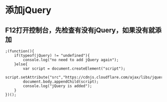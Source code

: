 # 添加jQuery

## F12打开控制台，先检查有没有jQuery，如果没有就添加

	;(function(){
		if(typeof(jQuery) != "undefined"){	
	        console.log("no need to add jQuery again");
		}else{
			var script = document.createElement("script");
			script.setAttribute("src","https://cdnjs.cloudflare.com/ajax/libs/jquery/3.2.1/jquery.min.js");
			document.body.appendChild(script);
			console.log("jQuery is added");
		}
	})();

